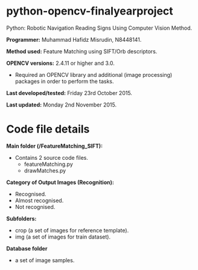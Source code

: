 # python-opencv-finalyearproject
Python: Robotic Navigation  Reading Signs Using Computer Vision Method.

**Programmer:** Muhammad Hafidz Misrudin, N8448141.


**Method used:** Feature Matching using SIFT/Orb descriptors.


**OPENCV versions:** 2.4.11 or higher and 3.0.
 - Required an OPENCV library and additional (image processing) packages in order to perform the tasks.


**Last developed/tested:** Friday 23rd October 2015.


**Last updated:** Monday 2nd November 2015.


# Code file details
**Main folder (/FeatureMatching_SIFT):**
- Contains 2 source code files.
  - featureMatching.py
  - drawMatches.py

**Category of Output Images (Recognition):**
- Recognised.
- Almost recognised.
- Not recognised.

**Subfolders:**
- crop (a set of images for reference template).
- img (a set of images for train dataset).

**Database folder**
 - a set of image samples.
